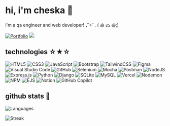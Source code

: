<!--### Hi there 👋

**cheskaf/cheskaf** is a ✨ _special_ ✨ repository because its `README.md` (this file) appears on your GitHub profile.

Here are some ideas to get you started:

- 🔭 I’m currently working on ...
- 🌱 I’m currently learning ...
- 👯 I’m looking to collaborate on ...
- 🤔 I’m looking for help with ...
- 💬 Ask me about ...
- 📫 How to reach me: ...
- 😄 Pronouns: ...
- ⚡ Fun fact: ...
-->


# hi, i'm cheska 🫧

i'm a qa engineer and web developer! ₊˚✧ﾟ. ( ꩜ ᯅ ꩜;)⁭ 

<a href="https://cheskaf.vercel.app/"><img alt="Portfolio" title="Powered by Vercel" src="https://img.shields.io/badge/-Portfolio-informational?logo=vercel&style=for-the-badge&logoColor=c770f0&color=0a0e12&labelColor=0a0e12"/></a> 
![](https://komarev.com/ghpvc/?username=cheskaf&color=9745f5&style=for-the-badge&label=VISITS&abbreviated=true)

## technologies ⁭☆★☆
![HTML5](https://img.shields.io/badge/html5-%23E34F26.svg?style=for-the-badge&logo=html5&logoColor=white) ![CSS3](https://img.shields.io/badge/css3-%231572B6.svg?style=for-the-badge&logo=css3&logoColor=white) ![JavaScript](https://img.shields.io/badge/javascript-%23323330.svg?style=for-the-badge&logo=javascript&logoColor=%23F7DF1E) 
![Bootstrap](https://img.shields.io/badge/bootstrap-%238511FA.svg?style=for-the-badge&logo=bootstrap&logoColor=white) ![TailwindCSS](https://img.shields.io/badge/tailwindcss-%2338B2AC.svg?style=for-the-badge&logo=tailwind-css&logoColor=white) 
![Figma](https://img.shields.io/badge/figma-%23F24E1E.svg?style=for-the-badge&logo=figma&logoColor=white) ![Visual Studio Code](https://img.shields.io/badge/Visual%20Studio%20Code-0078d7.svg?style=for-the-badge&logo=visual-studio-code&logoColor=white)	![GitHub](https://img.shields.io/badge/github-%23121011.svg?style=for-the-badge&logo=github&logoColor=white) 
![Selenium](https://img.shields.io/badge/-selenium-%43B02A?style=for-the-badge&logo=selenium&logoColor=white) ![Mocha](https://img.shields.io/badge/-mocha-%238D6748?style=for-the-badge&logo=mocha&logoColor=white) ![Postman](https://img.shields.io/badge/Postman-FF6C37?style=for-the-badge&logo=postman&logoColor=white) 
![NodeJS](https://img.shields.io/badge/node.js-6DA55F?style=for-the-badge&logo=node.js&logoColor=white) ![Express.js](https://img.shields.io/badge/express.js-%23404d59.svg?style=for-the-badge&logo=express&logoColor=%2361DAFB) ![Python](https://img.shields.io/badge/python-3670A0?style=for-the-badge&logo=python&logoColor=ffdd54) ![Django](https://img.shields.io/badge/django-%23092E20.svg?style=for-the-badge&logo=django&logoColor=white) 
![SQLite](https://img.shields.io/badge/sqlite-%2307405e.svg?style=for-the-badge&logo=sqlite&logoColor=white) ![MySQL](https://img.shields.io/badge/mysql-4479A1.svg?style=for-the-badge&logo=mysql&logoColor=white) 
![Vercel](https://img.shields.io/badge/vercel-%23000000.svg?style=for-the-badge&logo=vercel&logoColor=white)	![Nodemon](https://img.shields.io/badge/NODEMON-%23323330.svg?style=for-the-badge&logo=nodemon&logoColor=%BBDEAD) ![NPM](https://img.shields.io/badge/NPM-%23CB3837.svg?style=for-the-badge&logo=npm&logoColor=white) ![EJS](https://img.shields.io/badge/ejs-%23B4CA65.svg?style=for-the-badge&logo=ejs&logoColor=black) ![Notion](https://img.shields.io/badge/Notion-%23000000.svg?style=for-the-badge&logo=notion&logoColor=white) ![GitHub Copilot](https://img.shields.io/badge/github_copilot-8957E5?style=for-the-badge&logo=github-copilot&logoColor=white) 

## github stats 🌟
<!--![Stats](https://cheskaf-gh-stats.vercel.app/api?username=cheskaf&theme=midnight-purple&show_icons=true&hide_border=true&count_private=true)-->
![Languages](https://cheskaf-gh-stats.vercel.app/api/top-langs/?username=cheskaf&theme=midnight-purple&show_icons=true&hide_border=true&layout=compact)

![Streak](https://cheskaf-gh-streak.vercel.app/api?user=cheskaf&theme=midnight-purple&hide_border=true)

